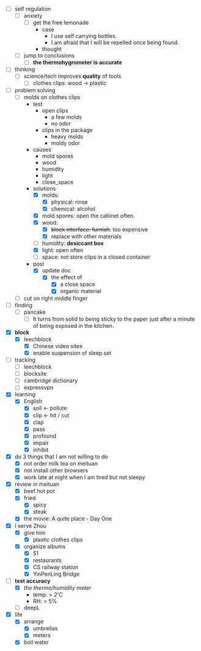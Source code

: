 - [ ] self regulation
    - [ ] anxiety
        - [ ] get the free lemonade
            - case
                - I use self carrying bottles.
                - I am afraid that I will be repelled once being found.  
            - thought
    - [ ] jump to conclusions
        - [ ] **the thermohygrometer is accurate**
- [ ] thinking
    - [ ] science/tech improves **quality** of tools
        - [ ] clothes clips: wood -> plastic
- [ ] problem solving
    - [ ] molds on clothes clips
        - test
            - open clips
                - a few molds
                - no odor
            - clips in the package
                - heavy molds
                - moldy odor
        - causes
            - mold spores
            - wood
            - humidity
            - light
            - close_space 
        - solutions
            - [x] molds:
                - [x] physical: rinse
                - [x] chemical: alcohol
            - [x] mold spores: open the cabinet often.
            - [x] wood:
                - [x] ~~block interface: furnish~~: too expensive
                - [x] replace with other materials
            - [ ] humidity: **desiccant box**
            - [x] light: open often
            - [ ] space: not store clips in a closed container
        - post
            - [x] update doc
                - [x] the effect of 
                    - [x] a close space
                    - [x] organic material
    - [ ] cut on right middle finger
- [ ] finding
    - [ ] pancake
        - [ ] It turns from solid to being sticky to the paper just after a minute of being exposed in the kitchen.
- [x] **block**
    - [x] leechblock
        - [x] Chinese video sites
        - [x] enable suspension of sleep set
- [ ] tracking
    - [ ] leechblock
    - [ ] blocksite
    - [ ] cambridge dictionary
    - [ ] expressvpn
- [x] learning
    - [x] English
        - [x] soil <- pollute
        - [x] clip <- hit / cut
        - [x] clap
        - [x] pass
        - [x] profound
        - [x] impair
        - [x] inhibit
- [x] do 3 things that I am not willing to do
    - [x] not order milk tea on meituan
    - [x] not install other browsers
    - [x] work late at night when I am tired but not sleepy
- [x] review in meituan
    - [x] beef hot pot
    - [x] fried
        - [x] spicy
        - [x] steak
    - [x] the movie: A quite place - Day One
- [x] I serve Zhou
    - [x] give him
        - [x] plastic clothes clips
    - [x] organize albums
        - [x] 51
        - [x] restaurants
        - [x] CS railway station
        - [x] YinPenLing Bridge
- [ ] **test accuracy**
    - [x] *the thermo/humidity meter*
        - temp: > 2'C
        - RH: > 5%
    - [ ] deepL
- [x] life
    - [x] arrange
        - [x] umbrellas
        - [x] meters
    - [x] boil water